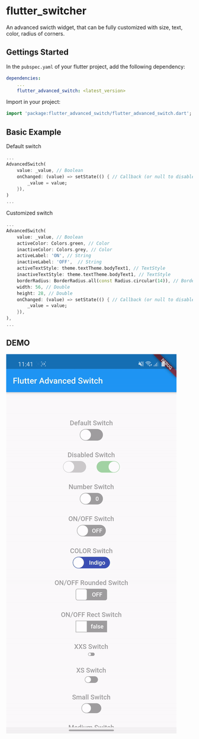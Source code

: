 # flutter_switcher
An advanced swicth widget, that can be fully customized with size, text, color, radius of corners.

## Gettings Started
In the `pubspec.yaml` of your flutter project, add the following dependency:

```yaml
dependencies:
    ...
    flutter_advanced_switch: <latest_version>
```

Import in your project:

```dart
import 'package:flutter_advanced_switch/flutter_advanced_switch.dart';
```

## Basic Example

Default switch

```dart
...
AdvancedSwitch(
    value: _value, // Boolean
    onChanged: (value) => setState(() { // Callback (or null to disable)
        _value = value;
    }),
)
...
```

Customized switch

```dart
...
AdvancedSwitch(
    value: _value, // Boolean
    activeColor: Colors.green, // Color
    inactiveColor: Colors.grey, // Color
    activeLabel: 'ON', // String
    inactiveLabel: 'OFF',  // String
    activeTextStyle: theme.textTheme.bodyText1, // TextStyle
    inactiveTextStyle: theme.textTheme.bodyText1, // TextStyle
    borderRadius: BorderRadius.all(const Radius.circular(14)), // BorderRadius
    width: 56, // Double
    height: 28, // Double
    onChanged: (value) => setState(() { // Callback (or null to disable)
        _value = value;
    }),
),
...
```

## DEMO
![Flutter Advanced Switch Preview](./PREVIEW.gif)
